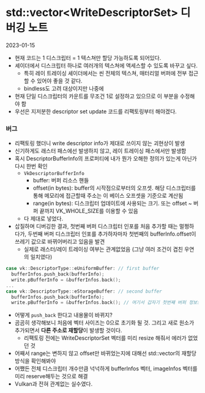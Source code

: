 # std::vector\<WriteDescriptorSet\> 디버깅 노트

2023-01-15

- 현재 코드는 1 디스크립터 = 1 텍스쳐만 할당 가능하도록 되어있다. 
- 셰이더에서 디스크립터 하나로 여러개의 텍스쳐에 액세스할 수 있도록 바꾸고 싶다. 
  - 특히 레이 트레이싱 셰이더에서는 씬 전체의 텍스쳐, 매터리얼 버퍼에 전부 접근할 수 있어야 좋을 것 같다.
  - bindless도 고려 대상이지만 나중에
- 현재 단일 디스크립터의 카운트를 무조건 1로 설정하고 있으므로 이 부분을 수정해야 함
- 우선은 지저분한 descriptor set update 코드를 리팩토링부터 해야겠다.

### 버그

- 리팩토링 했더니 write descriptor info가 제대로 쓰이지 않는 괴현상이 발생
- 신기하게도 래스터 패스에선 발생하지 않고, 레이 트레이싱 패스에서만 발생함
- 혹시 DescriptorBufferInfo의 프로퍼티에 내가 뭔가 오해한 정의가 있는게 아닌가 다시 한번 확인
  - `VkDescriptorBufferInfo`
    - buffer: 버퍼 리소스 핸들
    - offset(in bytes): buffer의 시작점으로부터의 오프셋. 해당 디스크립터를 통해 메모리에 접근할때 주소는 이 베이스 오프셋을 기준으로 계산됨
    - range(in bytes): 디스크립터 업데이트에 사용되는 크기. 또는 offset ~ 버퍼 끝까지 VK_WHOLE_SIZE를 이용할 수 있음
  - 다 제대로 넣었다.
- 삽질하며 디버깅한 결과, 첫번째 버퍼 디스크립터 인포를 처음 추가할 때는 멀쩡하다가, 두번째 버퍼 디스크립터 인포를 추가하자마자 첫번째의 bufferInfo.offset이 쓰레기 값으로 바뀌어버리고 있음을 발견
  - 실제로 래스터/레이 트레이싱 여부는 관계없었음 (그냥 여러 조건이 겹친 우연의 일치였다)

```cpp
case vk::DescriptorType::eUniformBuffer: // first buffer
  bufferInfos.push_back(bufferInfo);
  write.pBufferInfo = &bufferInfos.back();
...
case vk::DescriptorType::eStorageBuffer: // second buffer
  bufferInfos.push_back(bufferInfo);
  write.pBufferInfo = &bufferInfos.back(); // 여기서 갑자기 첫번째 버퍼 정보도 바뀐다
```

- 어떻게 `push_back` 한다고 내용물이 바뀌지?
- 곰곰히 생각해보니 처음에 벡터 사이즈는 0으로 초기화 될 것. 그리고 새로 원소가 추가되면서 **다른 주소로 재할당**이 발생할 것이다.
  - 리팩토링 전에는 WriteDescriptorSet 벡터를 미리 resize 해줘서 에러가 없었던 것
- 어째서 range는 변하지 않고 offset만 바뀌었는지에 대해선 std::vector의 재할당 방식을 확인해봐야
- 어쨌든 전체 디스크립터 개수만큼 넉넉하게 bufferInfos 벡터, imageInfos 벡터를 미리 reserve해두는 것으로 해결
- Vulkan과 전혀 관계없는 실수였다.